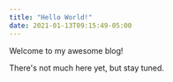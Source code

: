 ```yaml
---
title: "Hello World!"
date: 2021-01-13T09:15:49-05:00
---
```


Welcome to my awesome blog!

There's not much here yet, but stay tuned.
